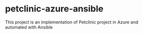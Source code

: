 # petclinic-azure-ansible
This project is an implementation of Petclinic project in Azure and automated with Ansible
